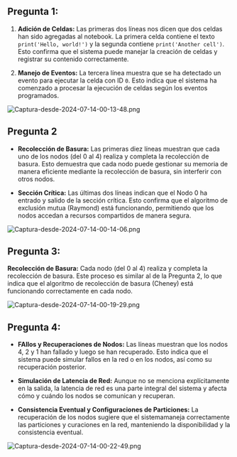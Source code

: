 ## Pregunta 1: 


1.  **Adición de Celdas:** Las primeras dos líneas nos dicen que dos celdas han sido agregadas al notebook. La primera celda contiene el texto `print('Hello, world!')` y la segunda contiene `print('Another cell')`. Esto confirma que el sistema puede manejar la creación de celdas y registrar su contenido correctamente.
    
2.  **Manejo de Eventos:** La tercera línea muestra que se ha detectado un evento para ejecutar la celda con ID `0`. Esto indica que el sistema ha comenzado a procesar la ejecución de celdas según los eventos programados.

![Captura-desde-2024-07-14-00-13-48.png](https://i.postimg.cc/kgQh6RJf/Captura-desde-2024-07-14-00-13-48.png)

## Pregunta 2

-   **Recolección de Basura:** Las primeras diez líneas muestran que cada uno de los nodos (del 0 al 4) realiza y completa la recolección de basura. Esto demuestra que cada nodo puede gestionar su memoria de manera eficiente mediante la recolección de basura, sin interferir con otros nodos.
    
-   **Sección Crítica:** Las últimas dos líneas indican que el Nodo 0 ha entrado y salido de la sección crítica. Esto confirma que el algoritmo de exclusión mutua (Raymond) está funcionando, permitiendo que los nodos accedan a recursos compartidos de manera segura.

![Captura-desde-2024-07-14-00-14-06.png](https://i.postimg.cc/vH6KySpR/Captura-desde-2024-07-14-00-14-06.png)
## Pregunta 3: 


**Recolección de Basura:** Cada nodo (del 0 al 4) realiza y completa la recolección de basura. Este proceso es similar al de la Pregunta 2, lo que indica que el algoritmo de recolección de basura (Cheney) está funcionando correctamente en cada nodo.

![Captura-desde-2024-07-14-00-19-29.png](https://i.postimg.cc/RFNkHCbh/Captura-desde-2024-07-14-00-19-29.png)

## Pregunta 4: 



-   **FAllos y Recuperaciones de Nodos:** Las líneas muestran que los nodos 4, 2 y 1 han fallado y luego se han recuperado. Esto indica que el sistema puede simular fallos en la red o en los nodos, así como su recuperación posterior.
    
-   **Simulación de Latencia de Red:** Aunque no se menciona explícitamente en la salida, la latencia de red es una parte integral del sistema y afecta cómo y cuándo los nodos se comunican y recuperan.
    
-   **Consistencia Eventual y Configuraciones de Particiones:** La recuperación de los nodos sugiere que el sistemamaneja correctamente las particiones y curaciones en la red, manteniendo la disponibilidad y la consistencia eventual.


![Captura-desde-2024-07-14-00-22-49.png](https://i.postimg.cc/9f830wbs/Captura-desde-2024-07-14-00-22-49.png)
